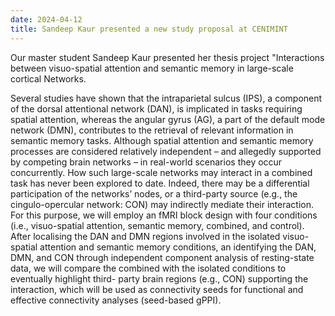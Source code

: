 ```yaml
---
date: 2024-04-12
title: Sandeep Kaur presented a new study proposal at CENIMINT
---
```


Our master student Sandeep Kaur presented her thesis project "Interactions between visuo-spatial attention and semantic memory in large-scale cortical
Networks.

Several studies have shown that the intraparietal sulcus (IPS), a component of the dorsal attentional network (DAN), is implicated in tasks requiring spatial attention, whereas the angular gyrus (AG), a part of the default mode network (DMN), contributes to the retrieval of relevant information in semantic memory tasks. Although spatial attention and semantic memory processes are considered relatively independent – and allegedly supported by competing brain networks – in real-world scenarios they occur concurrently. How such large-scale networks may interact in a combined task has never been explored to date. Indeed, there may be a differential participation of the networks’ nodes, or a third-party source (e.g., the cingulo-opercular network: CON) may indirectly mediate their interaction. For this purpose, we will employ an fMRI block design with four conditions (i.e., visuo-spatial attention, semantic memory, combined, and control). After localising the DAN and DMN regions involved in the isolated visuo-spatial attention and semantic memory conditions, an identifying the DAN, DMN, and CON through independent component analysis of resting-state data, we will compare the combined with the isolated conditions to eventually highlight third- party brain regions (e.g., CON) supporting the interaction, which will be used as connectivity seeds for functional and effective connectivity analyses (seed-based gPPI).
